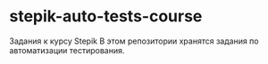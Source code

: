 # stepik-auto-tests-course
Задания к курсу Stepik
В этом репозитории хранятся задания по автоматизации тестирования.
